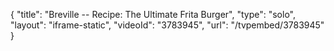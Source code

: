 {
    "title": "Breville -- Recipe: The Ultimate Frita Burger",
    "type": "solo",
    "layout": "iframe-static",
    "videoId": "3783945",
    "url": "\/tvpembed\/3783945"
}